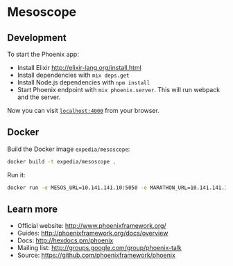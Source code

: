 # Mesoscope

## Development

To start the Phoenix app:

  * Install Elixir http://elixir-lang.org/install.html
  * Install dependencies with `mix deps.get`
  * Install Node.js dependencies with `npm install`
  * Start Phoenix endpoint with `mix phoenix.server`. This will run webpack and the server.

Now you can visit [`localhost:4000`](http://localhost:4000) from your browser.

## Docker

Build the Docker image `expedia/mesoscope`:

```sh
docker build -t expedia/mesoscope .
```

Run it:

```sh
docker run -e MESOS_URL=10.141.141.10:5050 -e MARATHON_URL=10.141.141.10:8080 -e CHRONOS_URL=10.141.141.10:4400 -P -d expedia/mesoscope
```

## Learn more

  * Official website: http://www.phoenixframework.org/
  * Guides: http://phoenixframework.org/docs/overview
  * Docs: http://hexdocs.pm/phoenix
  * Mailing list: http://groups.google.com/group/phoenix-talk
  * Source: https://github.com/phoenixframework/phoenix
